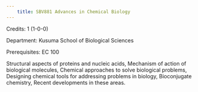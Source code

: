 ```yaml
---
    title: SBV881 Advances in Chemical Biology
---
```

Credits: 1 (1-0-0)

Department: Kusuma School of Biological Sciences

Prerequisites: EC 100

Structural aspects of proteins and nucleic acids, Mechanism of action of biological molecules, Chemical approaches to solve biological problems, Designing chemical tools for addressing problems in biology, Bioconjugate chemistry, Recent developments in these areas.
